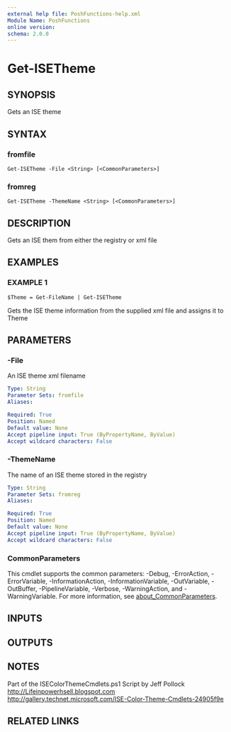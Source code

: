 ```yaml
---
external help file: PoshFunctions-help.xml
Module Name: PoshFunctions
online version:
schema: 2.0.0
---
```


# Get-ISETheme

## SYNOPSIS
Gets an ISE theme

## SYNTAX

### fromfile
```
Get-ISETheme -File <String> [<CommonParameters>]
```

### fromreg
```
Get-ISETheme -ThemeName <String> [<CommonParameters>]
```

## DESCRIPTION
Gets an ISE them from either the registry or xml file

## EXAMPLES

### EXAMPLE 1
```
$Theme = Get-FileName | Get-ISETheme
```

Gets the ISE theme information from the supplied xml file and assigns it to Theme

## PARAMETERS

### -File
An ISE theme xml filename

```yaml
Type: String
Parameter Sets: fromfile
Aliases:

Required: True
Position: Named
Default value: None
Accept pipeline input: True (ByPropertyName, ByValue)
Accept wildcard characters: False
```

### -ThemeName
The name of an ISE theme stored in the registry

```yaml
Type: String
Parameter Sets: fromreg
Aliases:

Required: True
Position: Named
Default value: None
Accept pipeline input: True (ByPropertyName, ByValue)
Accept wildcard characters: False
```

### CommonParameters
This cmdlet supports the common parameters: -Debug, -ErrorAction, -ErrorVariable, -InformationAction, -InformationVariable, -OutVariable, -OutBuffer, -PipelineVariable, -Verbose, -WarningAction, and -WarningVariable. For more information, see [about_CommonParameters](http://go.microsoft.com/fwlink/?LinkID=113216).

## INPUTS

## OUTPUTS

## NOTES
Part of the ISEColorThemeCmdlets.ps1 Script by Jeff Pollock
http://Lifeinpowerhsell.blogspot.com
http://gallery.technet.microsoft.com/ISE-Color-Theme-Cmdlets-24905f9e

## RELATED LINKS
